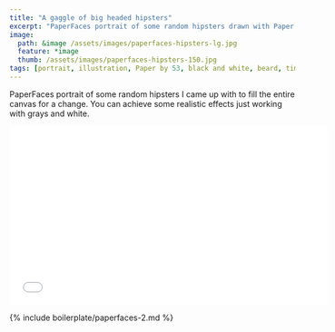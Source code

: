 ```yaml
---
title: "A gaggle of big headed hipsters"
excerpt: "PaperFaces portrait of some random hipsters drawn with Paper by 53 on an iPad."
image: 
  path: &image /assets/images/paperfaces-hipsters-lg.jpg 
  feature: *image
  thumb: /assets/images/paperfaces-hipsters-150.jpg
tags: [portrait, illustration, Paper by 53, black and white, beard, time lapse]
---
```


PaperFaces portrait of some random hipsters I came up with to fill the entire canvas for a change. You can achieve some realistic effects just working with grays and white.

<iframe width="560" height="315" src="//www.youtube.com/embed/CD9uoa96nKQ" frameborder="0"> </iframe>

{% include boilerplate/paperfaces-2.md %}
